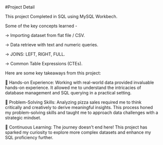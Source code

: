 #Project Detail


This project Completed in SQL using MySQL Workbech. 

Some of the key concepts learned - 

-> Importing dataset from flat file / CSV.

-> Data retrieve with text and numeric queries.

-> JOINS: LEFT, RIGHT, FULL.

-> Common Table Expressions (CTEs).


Here are some key takeaways from this project:

💠 Hands-on Experience: Working with real-world data provided invaluable hands-on experience. It allowed me to understand the intricacies of database management and SQL querying in a practical setting.

💠 Problem-Solving Skills: Analyzing pizza sales required me to think critically and creatively to derive meaningful insights. This process honed my problem-solving skills and taught me to approach data challenges with a strategic mindset.

💠 Continuous Learning: The journey doesn't end here! This project has sparked my curiosity to explore more complex datasets and enhance my SQL proficiency further.
